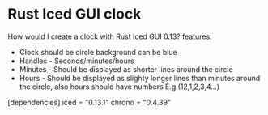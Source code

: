 # Rust Iced GUI clock

How would I create a clock with Rust Iced GUI 0.13? features:

* Clock should be circle background can be blue
* Handles - Seconds/minutes/hours
* Minutes - Should be displayed as shorter lines around the circle
* Hours - Should be displayed as slighty longer lines than minutes around the circle, also hours should have numbers E.g (12,1,2,3,4...)

[dependencies]
iced = "0.13.1"
chrono = "0.4.39"
